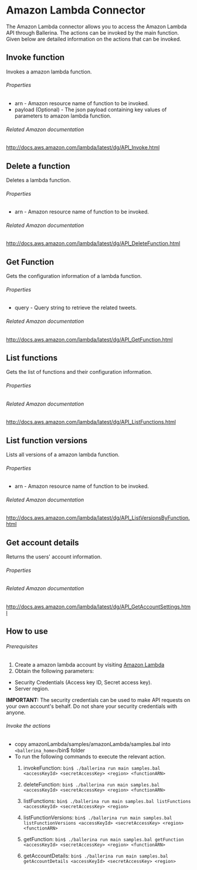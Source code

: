 # Amazon Lambda Connector

The Amazon Lambda connector allows you to access the Amazon Lambda API through Ballerina. The actions can be invoked by
 the main function. Given below are detailed information on the actions that can be invoked.

## Invoke function
Invokes a amazon lambda function.

###### Properties
  * arn - Amazon resource name of function to be invoked.
  * payload (Optional) - The json payload containing key values of parameters to amazon lambda function.

###### Related Amazon documentation
<http://docs.aws.amazon.com/lambda/latest/dg/API_Invoke.html>

## Delete a function
Deletes a lambda function.

###### Properties
  * arn - Amazon resource name of function to be invoked.

###### Related Amazon documentation
<http://docs.aws.amazon.com/lambda/latest/dg/API_DeleteFunction.html>

## Get Function
Gets the configuration information of a lambda function.

###### Properties
  * query - Query string to retrieve the related tweets.

###### Related Amazon documentation
<http://docs.aws.amazon.com/lambda/latest/dg/API_GetFunction.html>

## List functions
Gets the list of functions and their configuration information.

###### Properties

###### Related Amazon documentation
<http://docs.aws.amazon.com/lambda/latest/dg/API_ListFunctions.html>

## List function versions
Lists all versions of a amazon lambda function.

###### Properties
  * arn - Amazon resource name of function to be invoked.

###### Related Amazon documentation
<http://docs.aws.amazon.com/lambda/latest/dg/API_ListVersionsByFunction.html>

## Get account details
Returns the users' account information.

###### Properties

###### Related Amazon documentation
<http://docs.aws.amazon.com/lambda/latest/dg/API_GetAccountSettings.html>

## How to use

###### Prerequisites
1. Create a amazon lambda account by visiting [Amazon Lambda](https://aws.amazon.com/lambda/)
2. Obtain the following parameters:
  * Security Credentials (Access key ID, Secret access key).
  * Server region.

**IMPORTANT:** The security credentials can be used to make API requests on your own account's behalf.
 Do not share your security credentials with anyone.

###### Invoke the actions
- copy amazonLambda/samples/amazonLambda/samples.bal into `<ballerina_home>`/bin$ folder
- To run the following commands to execute the relevant action.
  1. invokeFunction:
  `bin$ ./ballerina run main samples.bal <accessKeyId> <secretAccessKey> <region> <functionARN>`

  2. deleteFunction:
  `bin$ ./ballerina run main samples.bal <accessKeyId> <secretAccessKey> <region> <functionARN>`

  3. listFunctions:
  `bin$ ./ballerina run main samples.bal listFunctions <accessKeyId> <secretAccessKey> <region>`

  4. listFunctionVersions:
  `bin$ ./ballerina run main samples.bal listFunctionVersions <accessKeyId> <secretAccessKey> <region> <functionARN>`

  5. getFunction:
  `bin$ ./ballerina run main samples.bal getFunction <accessKeyId> <secretAccessKey> <region> <functionARN>`

  6. getAccountDetails:
  `bin$ ./ballerina run main samples.bal getAccountDetails <accessKeyId> <secretAccessKey> <region>`